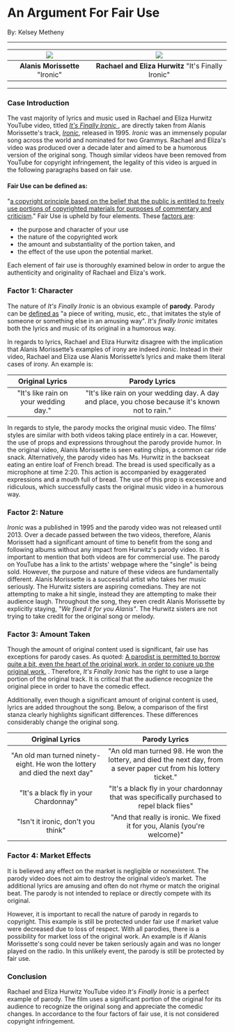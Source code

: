 # An Argument For Fair Use
By: Kelsey Metheny
___
| ![](http://www.careercapitalist.com/.a/6a00d8345275cf69e20134859aa35a970c)|![](https://si.wsj.net/public/resources/images/AR-AD220_IRONIC_G_20130801203402.jpg)|
|:---:|:---:|
|__Alanis Morissette__ "Ironic" | __Rachael and Eliza Hurwitz__ "It's Finally Ironic"|
 
___
 
### Case Introduction
The vast majority of lyrics and music used in Rachael and Eliza Hurwitz YouTube video, titled [_It's Finally Ironic_ ](https://www.youtube.com/watch?v=32LCwZFoKio), are directly taken from Alanis Morissette's track, [_Ironic_](https://www.youtube.com/watch?v=Jne9t8sHpUc), released in 1995. _Ironic_ was an immensely popular song across the world and nominated for two Grammys. Rachael and Eliza's video was produced over a decade later and aimed to be a humorous version of the original song. Though similar videos have been removed from YouTube for copyright infringement, the legality of this video is argued in the following paragraphs based on fair use. 
 
 
####  __Fair Use__ can be defined as:
 "[a copyright principle based on the belief that the public is entitled to freely use portions of copyrighted materials for purposes of commentary and criticism](http://fairuse.stanford.edu/overview/fair-use/)." Fair Use is upheld by four elements. These [factors are](http://fairuse.stanford.edu/overview/fair-use/four-factors/):
 * the purpose and character of your use
 * the nature of the copyrighted work
 * the amount and substantiality of the portion taken, and
 * the effect of the use upon the potential market.
 
Each element of fair use is thoroughly examined below in order to argue the authenticity and originality of Rachael and Eliza's work. 
 
### Factor 1: Character
The nature of _It's Finally Ironic_ is an obvious example of __parody__.  Parody can be [defined as](http://www.merriam-webster.com/dictionary/parody) "a piece of writing, music, etc., that imitates the style of someone or something else in an amusing way".  _It's finally Ironic_ imitates both the lyrics and music of its original in a humorous way. 

In regards to lyrics, Rachael and Eliza Hurwitz disagree with the implication that Alanis Morissette’s examples of irony are indeed _ironic_. Instead in their video, Rachael and Eliza use Alanis Morissette’s lyrics and make them literal cases of irony.  An example is: 

|Original Lyrics|Parody Lyrics|
|:---:|:---:|
|"It's like rain on your wedding day."|"It's like rain on your wedding day. A day and place, you chose because it's known not to rain."|


In regards to style, the parody mocks the original music video. The films' styles are similar with both videos taking place entirely in a car.  However, the use of props and expressions throughout the parody provide humor. In the original video, Alanis Morissette is seen eating chips, a common car ride snack. Alternatively, the parody video has Ms. Hurwitz in the backseat eating an entire loaf of French bread. The bread is used specifically as a microphone at time 2:20. This action is accompanied by exaggerated expressions and a mouth full of bread. The use of this prop is excessive and ridiculous, which successfully casts the original music video in a humorous way.  
 
### Factor 2: Nature
 
_Ironic_  was a published in 1995 and the parody video was not released until 2013. Over a decade passed between the two videos, therefore, Alanis Morissett had a significant amount of time to benefit from the song and following albums without any impact from Hurwitz's parody video. It is important to mention that both videos are for commercial use. The parody on YouTube has a link to the artists' webpage where the "single" is being sold. However, the purpose and nature of these videos are fundamentally different. Alanis Morissette is a successful artist who takes her music seriously. The Hurwitz sisters are aspiring comedians. They are not attempting to make a hit single, instead they are attempting to make their audience laugh. Throughout the song, they even credit Alanis Morissette by explicitly staying, _"We fixed it for you Alanis"_. The Hurwitz sisters are not trying to take credit for the original song or melody. 

### Factor 3: Amount Taken
Though the amount of original content used is significant, fair use has exceptions for parody cases. As quoted: [A parodist is permitted to borrow quite a bit, even the heart of the original work, in order to conjure up the original work.]( http://fairuse.stanford.edu/overview/fair-use/four-factors/) . Therefore, _It's Finally Ironic_ has the right to use a large portion of the original track. It is critical that the audience recognize the original piece in order to have the comedic effect. 

Additionally, even though a significant amount of original content is used, lyrics are added throughout the song. Below, a comparison of the first stanza clearly highlights significant differences. These differences considerably change the original song. 

|Original Lyrics|Parody Lyrics|
|:---:|:---:|
|"An old man turned ninety-eight. He won the lottery and died the next day"| "An old man turned 98. He won the lottery, and died the next day, from a sever paper cut from his lottery ticket."|
|"It's a black fly in your Chardonnay"| "It's a black fly in your chardonnay that was specifically purchased to repel black flies"|
|"Isn't it ironic, don't you think"| "And that really is ironic. We fixed it for you, Alanis (you're welcome)"|


### Factor 4: Market Effects
It is believed any effect on the market is negligible or nonexistent. The parody video does not aim to destroy the original video’s market. The additional lyrics are amusing and often do not rhyme or match the original beat. The parody is not intended to replace or directly compete with its original.

However, it is important to recall the nature of parody in regards to copyright. This example is still be protected under fair use if market value were decreased due to loss of respect.   With all parodies, there is a possibility for market loss of the original work. An example is if Alanis Morissette's song could never be taken seriously again and was no longer played on the radio. In this unlikely event, the parody is still be protected by fair use. 
 
### Conclusion 

Rachael and Eliza Hurwitz YouTube video _It's Finally Ironic_ is a perfect example of parody. The film uses a significant portion of the original for its audience to recognize the original song and appreciate the comedic changes. In accordance to the four factors of fair use, it is not considered copyright infringement.
